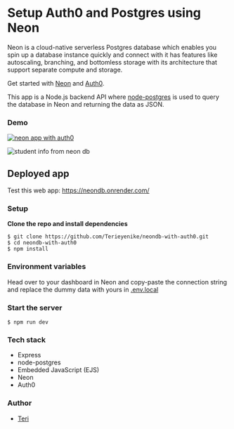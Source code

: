 # Setup Auth0 and Postgres using Neon

Neon is a cloud-native serverless Postgres database which enables you spin up a database instance quickly and connect with it has features like autoscaling, branching, and bottomless storage with its architecture that support separate compute and storage.

Get started with [Neon](https://console.neon.tech/sign_in) and [Auth0](https://auth0.com/signup?place=header&type=button&text=sign%20up).

This app is a Node.js backend API where [node-postgres](https://node-postgres.com/) is used to query the database in Neon and returning the data as JSON.

### Demo

[![neon app with auth0](https://cdn.loom.com/sessions/thumbnails/99535d8cd3214a1ba284d38921322e18-with-play.gif)](https://www.loom.com/share/99535d8cd3214a1ba284d38921322e18)

![student info from neon db](https://github.com/Terieyenike/neondb-with-auth0/assets/25850598/dc296927-4d8c-47d5-84e1-a220b4c696f0)

## Deployed app

Test this web app: https://neondb.onrender.com/

### Setup

**Clone the repo and install dependencies**

```
$ git clone https://github.com/Terieyenike/neondb-with-auth0.git
$ cd neondb-with-auth0
$ npm install
```

### Environment variables

Head over to your dashboard in Neon and copy-paste the connection string and replace the dummy data with yours in [.env.local](.env.local)

### Start the server

```
$ npm run dev
```

### Tech stack

- Express
- node-postgres
- Embedded JavaScript (EJS)
- Neon
- Auth0

### Author

- [Teri](https://x.com/terieyenike)
